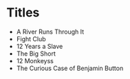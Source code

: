 # Titles

* A River Runs Through It
* Fight Club
* 12 Years a Slave
* The Big Short
* 12 Monkeyss
* The Curious Case of Benjamin Button
